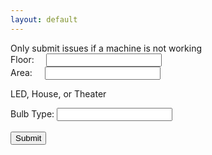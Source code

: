 ```yaml
---
layout: default
---
```

<title>Perot Museum Lightbulb Tracker</title>
Only submit issues if a machine is not working

<form action="https://formspree.io/perot.exhibits@gmail.com" method="POST">
  <input type="hidden" name="_next" value="//ethanhelfman.github.io/perot/"/>
  <input type="hidden" name="_format" value="plain"/>
  Floor:
  &nbsp;&nbsp;&nbsp;&nbsp;<input type="text" name="floor">
  <br>
  Area:
  &nbsp;&nbsp;&nbsp;&nbsp;<input type="text" name="area">
  <br>
  <p>
    LED, House, or Theater
  </p>
  Bulb Type:
  <input type="text" name="bulb">
  <br>
  <br>
  <input type="submit" value="Submit">
</form>
